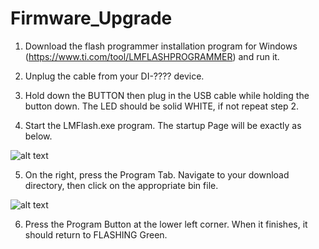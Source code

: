 # Firmware_Upgrade

1) Download the flash programmer installation program for Windows (https://www.ti.com/tool/LMFLASHPROGRAMMER) and run it.

2) Unplug the cable from your DI-???? device. 

3) Hold down the BUTTON then plug in the USB cable while holding the button down. The LED should be solid WHITE, if not repeat step 2.

4) Start the LMFlash.exe program. The startup Page will be exactly as below. 

![alt text](https://www.dataq.com/resources/repository/lmflash1.png)

5) On the right, press the Program Tab. Navigate to your download directory, then click on the appropriate bin file. 

![alt text](https://www.dataq.com/resources/repository/lmflash2.png)

6) Press the Program Button at the lower left corner. When it finishes, it should return to FLASHING Green.
